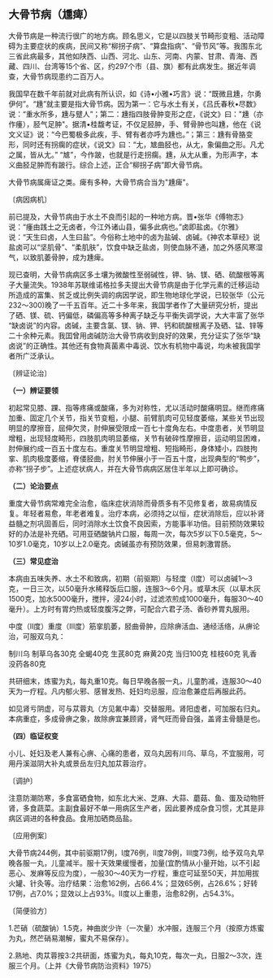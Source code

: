 ## 大骨节病（尰痺）

大骨节病是一种流行很广的地方病。顾名思义，它是以四肢关节畸形变粗、活动障碍为主要症状的疾病，民间又称“柳拐子病”、“算盘指病”、“骨节风”等。我围东北三省此病最多，其他如陕西、山西、河北、山东、河南、内蒙、甘肃、青海、西藏、四川、台湾等15个省、区，约297个市（县、旗）都有此病发生。据近年调查，大骨节病现患约二百万人。

我国早在数千年前就对此病有所认识，如《诗•小雅•巧言》说：“既微且尰，尔勇伊何”。“尰”就主要是指大骨节病。因为第一：它与水土有关，《吕氏春秋•尽数》说：“重水所多，尰与躄人”；第二：尰指四肢骨肿变形之症，《说文》曰："尰（亦作瘇），胫气足肿"。据清•桂馥考证，不仅足胫肿，手、臂骨肿也叫尰，他在《说文义证》说：“今巴蜀极多此疾，手、臂有者亦呼为尰也。”；第三：尰有骨胳变形，同时还有拐瘸的症状，《说文》曰：“尢，㝿曲胫也，从尢，象偏曲之形。凡尤之属，皆从尢。”   “㝿”，今作跛，也就是行走拐瘸。尰，从尢从重，为形声字，本义曲胫足肿而有跛行。综合上述，正合“柳拐子病”即大骨节病。

大骨节病属痺证之类。痺有多种，大骨节病合当为"尰痺"。

〔病因病机〕

前已提及，大骨节病由于水土不良而引起的一种地方病。晋•张华《傅物志》说：“瘇由践土之无卤者，今江外诸山县，偏多此病也。”卤即盐卤。《尔雅》说：“天生曰卤，人生曰盐”。今俗称土地中的卤为盐碱、卤碱。《神农本草经》说盐卤可以“坚肌骨”、“柔肌肤”，饮食中缺乏盐卤，则使血脉不通，加之外感风寒湿气，以致肌萎骨肿，成为尰痺。

现已查明，大骨节病病区多土壤为微酸性至弱碱性，钾、钠、镁、硒、硫酸根等离子大量流失。1938年苏联维诺格拉多夫提出大骨节病是由于化学元素的迁移运动所造成的富集、贫乏或比例失调的病因学说，即生物地球化学说，已较张华（公元232〜300)晚了一千五百年。近二十多年来，我国学者作了大量研究分析，提出了硒、镁、硫、钙偏低，磷偏高等多种离子缺乏与平衡失调学说，大大丰富了张华 “缺卤说”的内容。卤碱，主要含氯、镁、钠、钾、钙和硫酸根离子及硒、锰、锌等二十余种元素。我囯曾用卤碱防治大骨节病收到良好的效果，充分证实了张华“缺卤说”的正确性。其他还有食物真菌素中毒说、饮水有机物中毒说，均未被我国学者所广泛承认。

〔辨证论治〕

 **（一）辨证要领**

初起常见膝、踝、指等疼痛或酸痛，多为对称性，尤以活动时酸痛明显。继而疼痛加重、固定几个关节，指关节变粗，小腿、前臂肌肉可见轻度萎缩，某些关节出现明显的摩擦音，屈伸欠灵，肘伸展受限成一百七十度角左右。中度患者，关节明显增粗，出现轻度畸形，四肢肌肉明显萎缩，关节有破碎性摩擦音，运动明显困难，肘伸展约成一百五十度左右。重度关节明显增粗、短指畸形，身体矮小，四肢拘挛、肌肉极度萎缩，脊偻胫曲，肘关节伸展小于一百五十度，出现典型的“鸭步”，亦称“拐子步”。上述症状病人，并在大骨节病病区居住半年以上即可确诊。

 **（二）论治要点**

重度大骨节病常难完全治愈，临床症状消除而骨质多有不见修复者，故易病情反复。年轻者易愈，年老者难复。治疗本病，必须持之以恒，症状消除后，应以补肾益髓之剂巩固善后，同时消除水土饮食不良因索，方能事半功倍。目前预防效果较好的办法是补充硒。可用亚硒酸钠片口服，每周一次，每次5岁以下0.5毫克，5〜10岁1.0毫克，10岁以上2.0毫克。卤碱虽亦有预防效果，但易刺激胃肠。

 **（三）常见症治**

本病由五味失养、水土不和致病，初期（前驱期）与轻度（I度）可以卤碱1〜3克，一日三次，以50毫升水稀释饭后口服，连服3〜6个月。或草木灰（以草木灰1500克，加水5000毫升，搅拌，浸24小时，过滤浓煎成1000毫升，每服30〜40毫升）。上方时有胃灼热或轻度腹泻之弊，可配合六君子汤、香砂养胃丸服用。

中度（Ⅱ度）重度（Ⅲ度）筋挛肌萎，胫曲骨肿，应除痹活血、通经活络，从痹论治，可服双乌丸：

制川乌    制草乌各30克   全蝎40克   生芪80克    麻黄20克  当归100克    桂枝60克    乳香  没药各80克

共研细末，炼蜜为丸，每丸重10克。每日早晚各服一丸，儿童酌减，连服30〜40天为一疗程。凡内郁火邪、感冒发热、妊妇均忌服，应治愈兼症后再服此药。

如见肾亏阴虚，可与苁蓉丸（方见氟中毒）交替服用。肾阳虚者，可加服右归丸。本病重症，多成骨痹之象，故除痹宜兼顾肾，肾气旺而骨自强，盖肾主骨髓是也。

 **（四）临证权变**

小儿、妊妇及老人兼有心痹、心痛的患者，双乌丸因有川乌、草乌，不宜服用，可用丹溪滋阴大补丸或景岳左归丸加苁蓉治疗。

〔调护〕

注意防潮防寒，多食富硒食物，如东北大米、芝麻、大蒜、蘑菇、鱼、蛋及动物肝肾，多食蔬菜。主副食最好不单一用病区生产者，因此要养成杂食习惯，尤其是非病区调进的各种食品。食用加硒商品盐。

〔应用例案〕

大骨节病244例，其中前驱期17例，Ⅰ度76例，Ⅱ度78例，Ⅲ度73例，给予双乌丸早晚各服一丸，儿童减半。服十天效果缓慢者，加量(宜酌情从小量开始，以不引起恶心、发麻等反应为度），一般30〜40天为一疗程，重症可延至50天，并加用拔火罐、针灸等。治疗结果：治愈162例，占66.4%；显效65例，占26.6%；好转17例，占7.0%；显效以上占93%。Ⅱ度以上重患，治愈82例，占54.3%。

〔简便验方〕

1.芒硝（硫酸钠）1.5克，神曲炭少许（一次量）水冲服，连服三个月（按原方炼蜜为丸，然芒硝易潮解，蜜丸不易保存）。

2.熟地、肉苁蓉按3:2共研面，炼蜜为丸，每丸10克，每次一丸，日服2〜3次，连服三个月。（上并《大骨节病防治资料》1975）